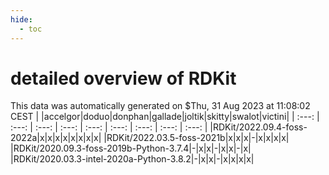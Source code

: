 ```yaml
---
hide:
  - toc
---
```


detailed overview of RDKit
==========================


This data was automatically generated on $Thu, 31 Aug 2023 at 11:08:02 CEST
| |accelgor|doduo|donphan|gallade|joltik|skitty|swalot|victini|
| :---: | :---: | :---: | :---: | :---: | :---: | :---: | :---: | :---: |
|RDKit/2022.09.4-foss-2022a|x|x|x|x|x|x|x|x|
|RDKit/2022.03.5-foss-2021b|x|x|x|-|x|x|x|x|
|RDKit/2020.09.3-foss-2019b-Python-3.7.4|-|x|x|-|x|x|-|x|
|RDKit/2020.03.3-intel-2020a-Python-3.8.2|-|x|x|-|x|x|x|x|
